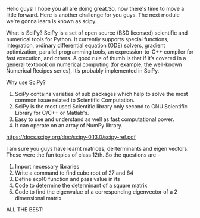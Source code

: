 Hello guys!
I hope you all are doing great.So, now there's time to move a little forward.
Here is another challenge for you guys. The next module we're gonna learn is known as scipy. 

What is SciPy?
SciPy is a set of open source (BSD licensed) scientific and numerical tools for Python. It currently supports special functions, integration, ordinary differential equation (ODE) solvers, gradient optimization, parallel programming tools, an expression-to-C++ compiler for fast execution, and others. A good rule of thumb is that if it’s covered in a general textbook on numerical computing (for example, the well-known Numerical Recipes series), it’s probably implemented in SciPy.

Why use SciPy?
1. SciPy contains varieties of sub packages which help to solve the most common issue related to Scientific Computation.
2. SciPy is the most used Scientific library only second to GNU Scientific Library for C/C++ or Matlab's.
3. Easy to use and understand as well as fast computational power.
4. It can operate on an array of NumPy library.

https://docs.scipy.org/doc/scipy-0.13.0/scipy-ref.pdf


I am sure you guys have learnt matrices, derterminants and eigen vectors. These were the fun topics of class 12th. 
So the questions are -
1. Import necessary libraries
2. Write a command to find cube root of 27 and 64
3. Define exp10 function and pass value in its
4. Code to determine the determinant of a square matrix
5. Code to find the eigenvalue of a corresponding eigenvector of a 2 dimensional matrix.

ALL THE BEST!
